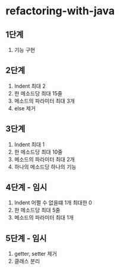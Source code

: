 # refactoring-with-java

## 1단계
1. 기능 구현

## 2단계
1. Indent 최대 2
2. 한 메소드당 최대 15줄
3. 메소드의 파라미터 최대 3개
4. else 제거

## 3단계
1. Indent 최대 1
2. 한 메소드당 최대 10줄
3. 메소드의 파라미터 최대 2개
4. 하나의 메소드당 하나의 기능

## 4단계 - 임시
1. Indent 어쩔 수 없을떄 1개 최대한 0
2. 한 메소드당 최대 5줄
3. 메소드의 파라미터 최대 1개 

## 5단계 - 임시
1. getter, setter 제거
2. 클래스 분리
